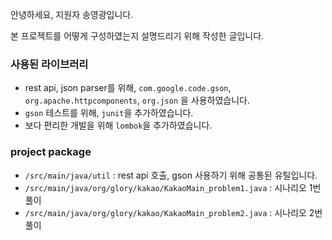 안녕하세요, 지원자 송영광입니다.

본 프로젝트를 어떻게 구성하였는지 설명드리기 위해 작성한 글입니다.

### 사용된 라이브러리

- rest api, json parser를 위해, `com.google.code.gson`, `org.apache.httpcomponents`, `org.json` 을 사용하였습니다.
- `gson` 테스트를 위해, `junit`을 추가하였습니다.
- 보다 편리한 개발을 위해 `lombok`을 추가하였습니다.

### project package

- `/src/main/java/util` : rest api 호출, gson 사용하기 위해 공통된 유틸입니다.
- `/src/main/java/org/glory/kakao/KakaoMain_problem1.java` : 시나리오 1번 풀이
- `/src/main/java/org/glory/kakao/KakaoMain_problem2.java` : 시나리오 2번 풀이